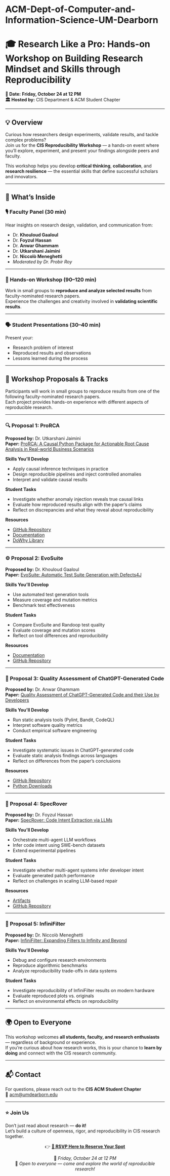 # ACM-Dept-of-Computer-and-Information-Science-UM-Dearborn
# 🎓 Research Like a Pro: Hands-on Workshop on Building Research Mindset and Skills through Reproducibility

**📅 Date:** **Friday, October 24 at 12 PM**  
**🏛 Hosted by:** CIS Department & ACM Student Chapter  

---

## 💡 Overview

Curious how researchers design experiments, validate results, and tackle complex problems?  
Join us for the **CIS Reproducibility Workshop** — a hands-on event where you’ll explore, experiment, and present your findings alongside peers and faculty.

This workshop helps you develop **critical thinking**, **collaboration**, and **research resilience** — the essential skills that define successful scholars and innovators.

---

## 🔹 What’s Inside

### 🎙 Faculty Panel (30 min)
Hear insights on research design, validation, and communication from:

- Dr. **Khouloud Gaaloul**  
- Dr. **Foyzul Hassan**  
- Dr. **Anwar Ghammam**  
- Dr. **Utkarshani Jaimini**  
- Dr. **Niccolò Meneghetti**  
- *Moderated by Dr. Probir Roy*

---

### 🧠 Hands-on Workshop (90–120 min)
Work in small groups to **reproduce and analyze selected results** from faculty-nominated research papers.  
Experience the challenges and creativity involved in **validating scientific results**.

---

### 🗣 Student Presentations (30–40 min)
Present your:
- Research problem of interest  
- Reproduced results and observations  
- Lessons learned during the process

---

## 🧩 Workshop Proposals & Tracks

Participants will work in small groups to reproduce results from one of the following faculty-nominated research papers.  
Each project provides hands-on experience with different aspects of reproducible research.

---

### 🔍 Proposal 1: ProRCA
**Proposed by:** Dr. Utkarshani Jaimini  
**Paper:** [ProRCA: A Causal Python Package for Actionable Root Cause Analysis in Real-world Business Scenarios](https://arxiv.org/pdf/2503.01475)  

**Skills You’ll Develop**
- Apply causal inference techniques in practice  
- Design reproducible pipelines and inject controlled anomalies  
- Interpret and validate causal results  

**Student Tasks**
- Investigate whether anomaly injection reveals true causal links  
- Evaluate how reproduced results align with the paper’s claims  
- Reflect on discrepancies and what they reveal about reproducibility  

**Resources**
- [GitHub Repository](https://github.com/profitopsai/ProRCA)  
- [Documentation](https://prorca.readthedocs.io/en/latest/)  
- [DoWhy Library](https://www.pywhy.org/dowhy/v0.13/)

---

### ⚙️ Proposal 2: EvoSuite
**Proposed by:** Dr. Khouloud Gaaloul  
**Paper:** [EvoSuite: Automatic Test Suite Generation with Defects4J](https://www.evosuite.org/wp-content/papercite-data/pdf/esecfse11.pdf)  

**Skills You’ll Develop**
- Use automated test generation tools  
- Measure coverage and mutation metrics  
- Benchmark test effectiveness  

**Student Tasks**
- Compare EvoSuite and Randoop test quality  
- Evaluate coverage and mutation scores  
- Reflect on tool differences and reproducibility  

**Resources**
- [Documentation](https://www.evosuite.org/documentation/)  
- [GitHub Repository](https://github.com/EvoSuite/evosuite/releases/tag/v1.1.0)

---

### 🤖 Proposal 3: Quality Assessment of ChatGPT-Generated Code
**Proposed by:** Dr. Anwar Ghammam  
**Paper:** [Quality Assessment of ChatGPT-Generated Code and their Use by Developers](https://s2e-lab.github.io/preprints/msr_mining_challenge24-preprint.pdf)  

**Skills You’ll Develop**
- Run static analysis tools (Pylint, Bandit, CodeQL)  
- Interpret software quality metrics  
- Conduct empirical software engineering  

**Student Tasks**
- Investigate systematic issues in ChatGPT-generated code  
- Evaluate static analysis findings across languages  
- Reflect on differences from the paper’s conclusions  

**Resources**
- [GitHub Repository](https://github.com/s2e-lab/DevGPT-Study)  
- [Python Downloads](https://www.python.org/downloads/)

---

### 🧠 Proposal 4: SpecRover
**Proposed by:** Dr. Foyzul Hassan  
**Paper:** [SpecRover: Code Intent Extraction via LLMs](https://dl.acm.org/doi/10.1109/ICSE55347.2025.00080)  

**Skills You’ll Develop**
- Orchestrate multi-agent LLM workflows  
- Infer code intent using SWE-bench datasets  
- Extend experimental pipelines  

**Student Tasks**
- Investigate whether multi-agent systems infer developer intent  
- Evaluate generated patch performance  
- Reflect on challenges in scaling LLM-based repair  

**Resources**
- [Artifacts](https://zenodo.org/records/13161651)  
- [GitHub Repository](https://github.com/AutoCodeRoverSG/auto-code-rover)

---

### 🧪 Proposal 5: InfiniFilter
**Proposed by:** Dr. Niccolò Meneghetti  
**Paper:** [InfiniFilter: Expanding Filters to Infinity and Beyond](https://dl.acm.org/doi/10.1145/3589285)  

**Skills You’ll Develop**
- Debug and configure research environments  
- Reproduce algorithmic benchmarks  
- Analyze reproducibility trade-offs in data systems  

**Student Tasks**
- Investigate reproducibility of InfiniFilter results on modern hardware  
- Evaluate reproduced plots vs. originals  
- Reflect on environmental effects on reproducibility  

---

## 🌍 Open to Everyone

This workshop welcomes **all students, faculty, and research enthusiasts** — regardless of background or experience.  
If you’re curious about how research works, this is your chance to **learn by doing** and connect with the CIS research community.

---

## 📬 Contact
For questions, please reach out to the **CIS ACM Student Chapter**  
📧 [acm@umdearborn.edu](mailto:acm@umdearborn.edu)

---

### ⭐ Join Us
Don’t just read about research — **do it!**  
Let’s build a culture of openness, rigor, and reproducibility in CIS research together.  

<div align="center">

👉 **[📝 RSVP Here to Reserve Your Spot](https://forms.gle/pXo2RDwSNbaMPp898)**  

📍 *Friday, October 24 at 12 PM*  
💬 *Open to everyone — come and explore the world of reproducible research!*

</div>
